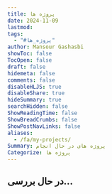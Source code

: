 ```yaml
---
title: پروژه ها
date: 2024-11-09
lastmod: 
tags:
  - "#پروژه_ها"
author: Mansour Gashasbi
showToc: false
TocOpen: false
draft: false
hidemeta: false
comments: false
disableHLJS: true
disableShare: true
hideSummary: true
searchHidden: false
ShowReadingTime: false
ShowBreadCrumbs: false
ShowPostNavLinks: false
aliases:
  - /fa/my-projects/
Summary: پروژه های در حال انجام
Categorize: پروژه ها
---
```

## در حال بررسی...




